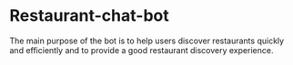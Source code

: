# Restaurant-chat-bot
The main purpose of the bot is to help users discover restaurants quickly and efficiently and to provide a good restaurant discovery experience.
